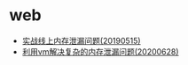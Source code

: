 # web
* [实战线上内存泄漏问题(20190515)](../20180517memory-leak/20180517actual/README.md)
* [利用vm解决复杂的内存泄漏问题(20200628)](../20180517memory-leak/20200628vm-save-leak/README.md)